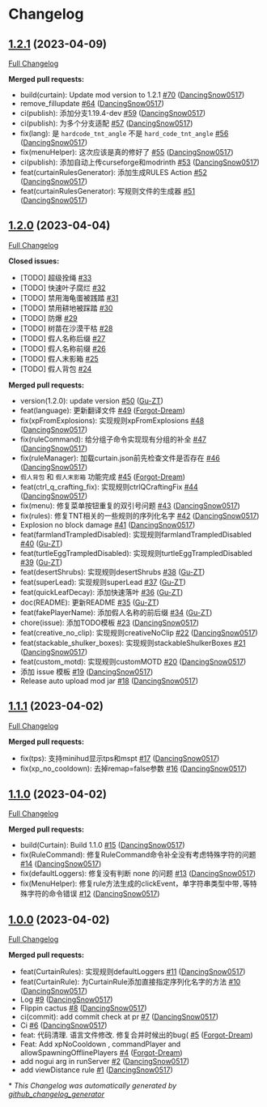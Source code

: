 # Changelog

## [1.2.1](https://github.com/Gu-ZT/Curtain/tree/1.2.1) (2023-04-09)

[Full Changelog](https://github.com/Gu-ZT/Curtain/compare/1.2.0...1.2.1)

**Merged pull requests:**

- build\(curtain\): Update mod version to 1.2.1 [\#70](https://github.com/Gu-ZT/Curtain/pull/70) ([DancingSnow0517](https://github.com/DancingSnow0517))
- remove\_fillupdate [\#64](https://github.com/Gu-ZT/Curtain/pull/64) ([DancingSnow0517](https://github.com/DancingSnow0517))
- ci\(publish\): 添加分支1.19.4-dev [\#59](https://github.com/Gu-ZT/Curtain/pull/59) ([DancingSnow0517](https://github.com/DancingSnow0517))
- ci\(publish\): 为多个分支适配 [\#57](https://github.com/Gu-ZT/Curtain/pull/57) ([DancingSnow0517](https://github.com/DancingSnow0517))
- fix\(lang\): 是 `hardcode_tnt_angle` 不是 `hard_code_tnt_angle` [\#56](https://github.com/Gu-ZT/Curtain/pull/56) ([DancingSnow0517](https://github.com/DancingSnow0517))
- fix\(menuHelper\): 这次应该是真的修好了 [\#55](https://github.com/Gu-ZT/Curtain/pull/55) ([DancingSnow0517](https://github.com/DancingSnow0517))
- ci\(publish\): 添加自动上传curseforge和modrinth [\#53](https://github.com/Gu-ZT/Curtain/pull/53) ([DancingSnow0517](https://github.com/DancingSnow0517))
- feat\(curtainRulesGenerator\): 添加生成RULES Action [\#52](https://github.com/Gu-ZT/Curtain/pull/52) ([DancingSnow0517](https://github.com/DancingSnow0517))
- feat\(curtainRulesGenerator\): 写规则文件的生成器 [\#51](https://github.com/Gu-ZT/Curtain/pull/51) ([DancingSnow0517](https://github.com/DancingSnow0517))

## [1.2.0](https://github.com/Gu-ZT/Curtain/tree/1.2.0) (2023-04-04)

[Full Changelog](https://github.com/Gu-ZT/Curtain/compare/1.1.1...1.2.0)

**Closed issues:**

- \[TODO\] 超级拴绳 [\#33](https://github.com/Gu-ZT/Curtain/issues/33)
- \[TODO\] 快速叶子腐烂 [\#32](https://github.com/Gu-ZT/Curtain/issues/32)
- \[TODO\] 禁用海龟蛋被践踏 [\#31](https://github.com/Gu-ZT/Curtain/issues/31)
- \[TODO\] 禁用耕地被踩踏 [\#30](https://github.com/Gu-ZT/Curtain/issues/30)
- \[TODO\] 防爆 [\#29](https://github.com/Gu-ZT/Curtain/issues/29)
- \[TODO\] 树苗在沙漠干枯 [\#28](https://github.com/Gu-ZT/Curtain/issues/28)
- \[TODO\] 假人名称后缀 [\#27](https://github.com/Gu-ZT/Curtain/issues/27)
- \[TODO\] 假人名称前缀 [\#26](https://github.com/Gu-ZT/Curtain/issues/26)
- \[TODO\] 假人末影箱 [\#25](https://github.com/Gu-ZT/Curtain/issues/25)
- \[TODO\] 假人背包 [\#24](https://github.com/Gu-ZT/Curtain/issues/24)

**Merged pull requests:**

- version\(1.2.0\): update version [\#50](https://github.com/Gu-ZT/Curtain/pull/50) ([Gu-ZT](https://github.com/Gu-ZT))
- feat\(language\): 更新翻译文件 [\#49](https://github.com/Gu-ZT/Curtain/pull/49) ([Forgot-Dream](https://github.com/Forgot-Dream))
- fix\(xpFromExplosions\): 实现规则xpFromExplosions [\#48](https://github.com/Gu-ZT/Curtain/pull/48) ([DancingSnow0517](https://github.com/DancingSnow0517))
- fix\(ruleCommand\): 给分组子命令实现现有分组的补全 [\#47](https://github.com/Gu-ZT/Curtain/pull/47) ([DancingSnow0517](https://github.com/DancingSnow0517))
- fix\(ruleManager\): 加载curtain.json前先检查文件是否存在 [\#46](https://github.com/Gu-ZT/Curtain/pull/46) ([DancingSnow0517](https://github.com/DancingSnow0517))
- `假人背包` 和 `假人末影箱` 功能完成 [\#45](https://github.com/Gu-ZT/Curtain/pull/45) ([Forgot-Dream](https://github.com/Forgot-Dream))
- feat\(ctrl\_q\_crafting\_fix\): 实现规则ctrlQCraftingFix [\#44](https://github.com/Gu-ZT/Curtain/pull/44) ([DancingSnow0517](https://github.com/DancingSnow0517))
- fix\(menu\): 修复菜单按钮重复的双引号问题 [\#43](https://github.com/Gu-ZT/Curtain/pull/43) ([DancingSnow0517](https://github.com/DancingSnow0517))
- fix\(rules\): 修复TNT相关的一些规则的序列化名字 [\#42](https://github.com/Gu-ZT/Curtain/pull/42) ([DancingSnow0517](https://github.com/DancingSnow0517))
- Explosion no block damage [\#41](https://github.com/Gu-ZT/Curtain/pull/41) ([DancingSnow0517](https://github.com/DancingSnow0517))
- feat\(farmlandTrampledDisabled\): 实现规则farmlandTrampledDisabled [\#40](https://github.com/Gu-ZT/Curtain/pull/40) ([Gu-ZT](https://github.com/Gu-ZT))
- feat\(turtleEggTrampledDisabled\): 实现规则turtleEggTrampledDisabled [\#39](https://github.com/Gu-ZT/Curtain/pull/39) ([Gu-ZT](https://github.com/Gu-ZT))
- feat\(desertShrubs\): 实现规则desertShrubs [\#38](https://github.com/Gu-ZT/Curtain/pull/38) ([Gu-ZT](https://github.com/Gu-ZT))
- feat\(superLead\): 实现规则superLead [\#37](https://github.com/Gu-ZT/Curtain/pull/37) ([Gu-ZT](https://github.com/Gu-ZT))
- feat\(quickLeafDecay\): 添加快速落叶 [\#36](https://github.com/Gu-ZT/Curtain/pull/36) ([Gu-ZT](https://github.com/Gu-ZT))
- doc\(README\): 更新README [\#35](https://github.com/Gu-ZT/Curtain/pull/35) ([Gu-ZT](https://github.com/Gu-ZT))
- feat\(fakePlayerName\): 添加假人名称的前后缀 [\#34](https://github.com/Gu-ZT/Curtain/pull/34) ([Gu-ZT](https://github.com/Gu-ZT))
- chore\(issue\): 添加TODO模板 [\#23](https://github.com/Gu-ZT/Curtain/pull/23) ([DancingSnow0517](https://github.com/DancingSnow0517))
- feat\(creative\_no\_clip\): 实现规则creativeNoClip [\#22](https://github.com/Gu-ZT/Curtain/pull/22) ([DancingSnow0517](https://github.com/DancingSnow0517))
- feat\(stackable\_shulker\_boxes\): 实现规则stackableShulkerBoxes [\#21](https://github.com/Gu-ZT/Curtain/pull/21) ([DancingSnow0517](https://github.com/DancingSnow0517))
- feat\(custom\_motd\): 实现规则customMOTD [\#20](https://github.com/Gu-ZT/Curtain/pull/20) ([DancingSnow0517](https://github.com/DancingSnow0517))
- 添加 issue 模板 [\#19](https://github.com/Gu-ZT/Curtain/pull/19) ([DancingSnow0517](https://github.com/DancingSnow0517))
- Release auto upload mod jar [\#18](https://github.com/Gu-ZT/Curtain/pull/18) ([DancingSnow0517](https://github.com/DancingSnow0517))

## [1.1.1](https://github.com/Gu-ZT/Curtain/tree/1.1.1) (2023-04-02)

[Full Changelog](https://github.com/Gu-ZT/Curtain/compare/1.1.0...1.1.1)

**Merged pull requests:**

- fix\(tps\): 支持minihud显示tps和mspt [\#17](https://github.com/Gu-ZT/Curtain/pull/17) ([DancingSnow0517](https://github.com/DancingSnow0517))
- fix\(xp\_no\_cooldown\): 去掉remap=false参数 [\#16](https://github.com/Gu-ZT/Curtain/pull/16) ([DancingSnow0517](https://github.com/DancingSnow0517))

## [1.1.0](https://github.com/Gu-ZT/Curtain/tree/1.1.0) (2023-04-02)

[Full Changelog](https://github.com/Gu-ZT/Curtain/compare/1.0.0...1.1.0)

**Merged pull requests:**

- build\(Curtain\): Build 1.1.0 [\#15](https://github.com/Gu-ZT/Curtain/pull/15) ([DancingSnow0517](https://github.com/DancingSnow0517))
- fix\(RuleCommand\): 修复RuleCommand命令补全没有考虑特殊字符的问题 [\#14](https://github.com/Gu-ZT/Curtain/pull/14) ([DancingSnow0517](https://github.com/DancingSnow0517))
- fix\(defaultLoggers\): 修复没有判断 none 的问题 [\#13](https://github.com/Gu-ZT/Curtain/pull/13) ([DancingSnow0517](https://github.com/DancingSnow0517))
- fix\(MenuHelper\): 修复rule方法生成的clickEvent，单字符串类型中带`,`等特殊字符的命令错误 [\#12](https://github.com/Gu-ZT/Curtain/pull/12) ([DancingSnow0517](https://github.com/DancingSnow0517))

## [1.0.0](https://github.com/Gu-ZT/Curtain/tree/1.0.0) (2023-04-02)

[Full Changelog](https://github.com/Gu-ZT/Curtain/compare/aae23f5f5ff59ffbfe230b83ca23d9e6a3e6b48c...1.0.0)

**Merged pull requests:**

- feat\(CurtainRules\): 实现规则defaultLoggers [\#11](https://github.com/Gu-ZT/Curtain/pull/11) ([DancingSnow0517](https://github.com/DancingSnow0517))
- feat\(CurtainRule\): 为CurtainRule添加直接指定序列化名字的方法 [\#10](https://github.com/Gu-ZT/Curtain/pull/10) ([DancingSnow0517](https://github.com/DancingSnow0517))
- Log [\#9](https://github.com/Gu-ZT/Curtain/pull/9) ([DancingSnow0517](https://github.com/DancingSnow0517))
- Flippin cactus [\#8](https://github.com/Gu-ZT/Curtain/pull/8) ([DancingSnow0517](https://github.com/DancingSnow0517))
- ci\(commit\): add commit check at pr [\#7](https://github.com/Gu-ZT/Curtain/pull/7) ([DancingSnow0517](https://github.com/DancingSnow0517))
- Ci [\#6](https://github.com/Gu-ZT/Curtain/pull/6) ([DancingSnow0517](https://github.com/DancingSnow0517))
- feat: 代码清理. 语言文件修改. 修复合并时候出的bug\( [\#5](https://github.com/Gu-ZT/Curtain/pull/5) ([Forgot-Dream](https://github.com/Forgot-Dream))
- Feat: Add xpNoCooldown , commandPlayer and allowSpawningOfflinePlayers [\#4](https://github.com/Gu-ZT/Curtain/pull/4) ([Forgot-Dream](https://github.com/Forgot-Dream))
- add nogui arg in runServer [\#2](https://github.com/Gu-ZT/Curtain/pull/2) ([DancingSnow0517](https://github.com/DancingSnow0517))
- add viewDistance rule [\#1](https://github.com/Gu-ZT/Curtain/pull/1) ([DancingSnow0517](https://github.com/DancingSnow0517))



\* *This Changelog was automatically generated by [github_changelog_generator](https://github.com/github-changelog-generator/github-changelog-generator)*
